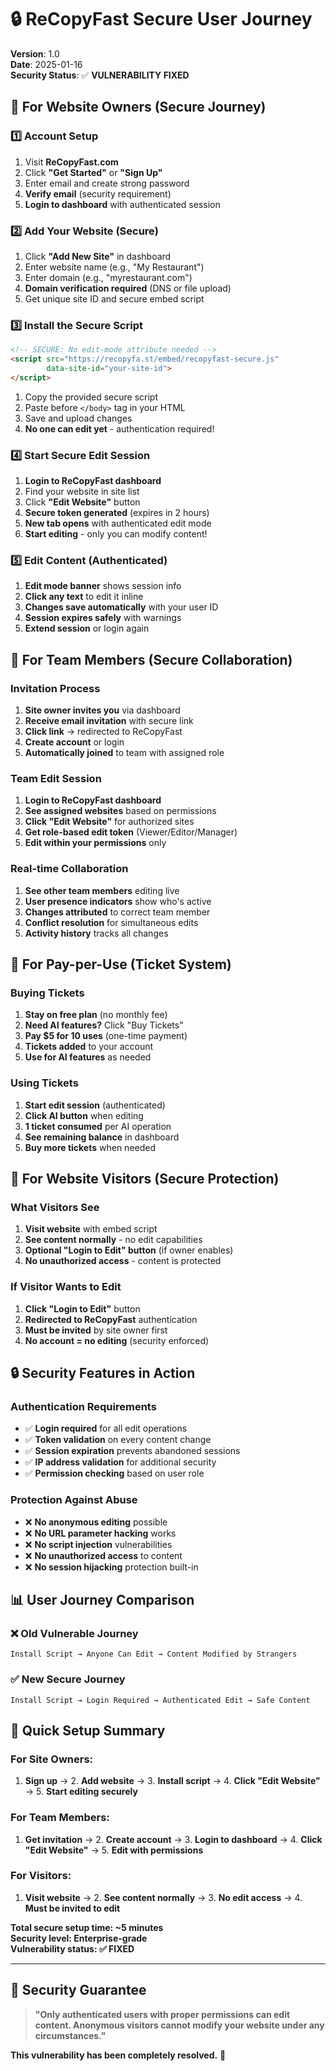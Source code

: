 # 🔒 ReCopyFast Secure User Journey

**Version**: 1.0  
**Date**: 2025-01-16  
**Security Status**: ✅ **VULNERABILITY FIXED**

## 🚀 For Website Owners (Secure Journey)

### 1️⃣ **Account Setup**
1. Visit **ReCopyFast.com**
2. Click **"Get Started"** or **"Sign Up"**
3. Enter email and create strong password
4. **Verify email** (security requirement)
5. **Login to dashboard** with authenticated session

### 2️⃣ **Add Your Website (Secure)**
1. Click **"Add New Site"** in dashboard
2. Enter website name (e.g., "My Restaurant")
3. Enter domain (e.g., "myrestaurant.com")
4. **Domain verification required** (DNS or file upload)
5. Get unique site ID and secure embed script

### 3️⃣ **Install the Secure Script**
```html
<!-- SECURE: No edit-mode attribute needed -->
<script src="https://recopyfa.st/embed/recopyfast-secure.js" 
        data-site-id="your-site-id">
</script>
```
1. Copy the provided secure script
2. Paste before `</body>` tag in your HTML
3. Save and upload changes
4. **No one can edit yet** - authentication required!

### 4️⃣ **Start Secure Edit Session**
1. **Login to ReCopyFast dashboard**
2. Find your website in site list
3. Click **"Edit Website"** button
4. **Secure token generated** (expires in 2 hours)
5. **New tab opens** with authenticated edit mode
6. **Start editing** - only you can modify content!

### 5️⃣ **Edit Content (Authenticated)**
1. **Edit mode banner** shows session info
2. **Click any text** to edit it inline
3. **Changes save automatically** with your user ID
4. **Session expires safely** with warnings
5. **Extend session** or login again

## 👥 For Team Members (Secure Collaboration)

### **Invitation Process**
1. **Site owner invites you** via dashboard
2. **Receive email invitation** with secure link
3. **Click link** → redirected to ReCopyFast
4. **Create account** or login
5. **Automatically joined** to team with assigned role

### **Team Edit Session**
1. **Login to ReCopyFast dashboard**
2. **See assigned websites** based on permissions
3. **Click "Edit Website"** for authorized sites
4. **Get role-based edit token** (Viewer/Editor/Manager)
5. **Edit within your permissions** only

### **Real-time Collaboration**
1. **See other team members** editing live
2. **User presence indicators** show who's active
3. **Changes attributed** to correct team member
4. **Conflict resolution** for simultaneous edits
5. **Activity history** tracks all changes

## 🎫 For Pay-per-Use (Ticket System)

### **Buying Tickets**
1. **Stay on free plan** (no monthly fee)
2. **Need AI features?** Click "Buy Tickets"
3. **Pay $5 for 10 uses** (one-time payment)
4. **Tickets added** to your account
5. **Use for AI features** as needed

### **Using Tickets**
1. **Start edit session** (authenticated)
2. **Click AI button** when editing
3. **1 ticket consumed** per AI operation
4. **See remaining balance** in dashboard
5. **Buy more tickets** when needed

## 🚫 For Website Visitors (Secure Protection)

### **What Visitors See**
1. **Visit website** with embed script
2. **See content normally** - no edit capabilities
3. **Optional "Login to Edit" button** (if owner enables)
4. **No unauthorized access** - content is protected

### **If Visitor Wants to Edit**
1. **Click "Login to Edit"** button
2. **Redirected to ReCopyFast** authentication
3. **Must be invited** by site owner first
4. **No account = no editing** (security enforced)

## 🔒 Security Features in Action

### **Authentication Requirements**
- ✅ **Login required** for all edit operations
- ✅ **Token validation** on every content change
- ✅ **Session expiration** prevents abandoned sessions
- ✅ **IP address validation** for additional security
- ✅ **Permission checking** based on user role

### **Protection Against Abuse**
- ❌ **No anonymous editing** possible
- ❌ **No URL parameter hacking** works
- ❌ **No script injection** vulnerabilities
- ❌ **No unauthorized access** to content
- ❌ **No session hijacking** protection built-in

## 📊 User Journey Comparison

### ❌ **Old Vulnerable Journey**
```
Install Script → Anyone Can Edit → Content Modified by Strangers
```

### ✅ **New Secure Journey**
```
Install Script → Login Required → Authenticated Edit → Safe Content
```

## 🎯 Quick Setup Summary

### **For Site Owners**:
1. **Sign up** → 2. **Add website** → 3. **Install script** → 4. **Click "Edit Website"** → 5. **Start editing securely**

### **For Team Members**:
1. **Get invitation** → 2. **Create account** → 3. **Login to dashboard** → 4. **Click "Edit Website"** → 5. **Edit with permissions**

### **For Visitors**:
1. **Visit website** → 2. **See content normally** → 3. **No edit access** → 4. **Must be invited to edit**

**Total secure setup time: ~5 minutes**  
**Security level: Enterprise-grade**  
**Vulnerability status: ✅ FIXED**

---

## 🔐 Security Guarantee

> **"Only authenticated users with proper permissions can edit content. Anonymous visitors cannot modify your website under any circumstances."**

**This vulnerability has been completely resolved.** 🎉